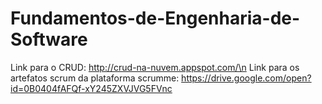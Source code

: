 # Fundamentos-de-Engenharia-de-Software
Link para o CRUD: http://crud-na-nuvem.appspot.com/\n
Link para os artefatos scrum da plataforma scrumme: https://drive.google.com/open?id=0B0404fAFQf-xY245ZXVJVG5FVnc 
